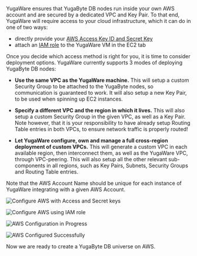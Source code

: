 YugaWare ensures that YugaByte DB nodes run inside your own AWS account and are secured by a dedicated VPC and Key Pair. To that end, YugaWare will require access to your cloud infrastructure, which it can do in one of two ways:

- directly provide your [AWS Access Key ID and Secret Key](http://docs.aws.amazon.com/general/latest/gr/managing-aws-access-keys.html)
- attach an [IAM role](https://docs.aws.amazon.com/AWSEC2/latest/UserGuide/iam-roles-for-amazon-ec2.html) to the YugaWare VM in the EC2 tab

Once you decide which access method is right for you, it is time to consider deployment options. YugaWare currently supports 3 modes of deploying YugaByte DB nodes:

- **Use the same VPC as the YugaWare machine.** This will setup a custom Security Group to be attached to the YugaByte nodes, so communication is guaranteed to work. It will also setup a new Key Pair, to be used when spinning up EC2 instances.

- **Specify a different VPC and the region in which it lives.** This will also setup a custom Security Group in the given VPC, as well as a Key Pair. Note however, that it is your responsibility to have already setup Routing Table entries in both VPCs, to ensure network traffic is properly routed!

- **Let YugaWare configure, own and manage a full cross-region deployment of custom VPCs.** This will generate a custom VPC in each available region, then interconnect them, as well as the YugaWare VPC, through VPC-peering. This will also setup all the other relevant sub-components in all regions, such as Key Pairs, Subnets, Security Groups and Routing Table entries.

Note that the AWS Account Name should be unique for each instance of YugaWare integrating with a given AWS Account.

![Configure AWS with Access and Secret keys](/images/ee/aws-setup/configure-aws-1.png)

![Configure AWS using IAM role](/images/ee/aws-setup/configure-aws-4.png)

![AWS Configuration in Progress](/images/ee/aws-setup/configure-aws-2.png)

![AWS Configured Successfully](/images/ee/aws-setup/configure-aws-3.png)

Now we are ready to create a YugaByte DB universe on AWS.
